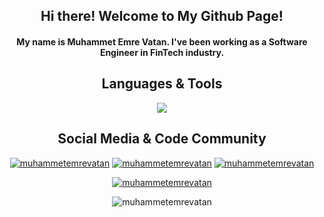 <h2 align="center"> Hi there! Welcome to My Github Page! </h2>
<h4 align="center"> My name is Muhammet Emre Vatan. I've been working as a Software Engineer in FinTech industry.  </h4>

<h2 align="center"> Languages & Tools </h2>
<p align="center">
  <a href="#">
    <img src="https://skillicons.dev/icons?i=git,spring,java,redis,rabbitmq,html,css,js,docker,maven,mongodb,postgres,mysql,py,react,grafana,prometheus,regex,idea,vscode,postman,prometheus,grafana,plsql" />
  </a>
</p>

<h2 align="center"> Social Media & Code Community  </h2>
<p align="center">
  <a href="https://www.linkedin.com/in/muhammetemrevatan/" target="blank"><img src="https://img.shields.io/badge/LinkedIn-0077B5?style=for-the-badge&logo=linkedin&logoColor=white"   alt="muhammetemrevatan"></a>
  <a href="https://www.hackerrank.com/vatanemre123?hr_r=1" target="blank"><img src="https://img.shields.io/badge/-Hackerrank-2EC866?style=for-the-badge&logo=HackerRank&logoColor=white"   alt="muhammetemrevatan"></a>
  <a href="https://www.instagram.com/emremv0/" target="blank"><img src="https://img.shields.io/badge/Instagram-E4405F?style=for-the-badge&logo=instagram&logoColor=white"   alt="muhammetemrevatan"></a>
</p>

<p align="center"> 
  <a href="https://github-readme-stats.vercel.app/api?username=muhammetemrevatan&show_icons=true&theme=radical" alt="muhammetemrevatan"><img src="https://github-readme-stats.vercel.app/api?username=muhammetemrevatan&show_icons=true&theme=radical" alt="muhammetemrevatan" /></a> 
</p> 

<p align="center"> 
  <img src="https://komarev.com/ghpvc/?username=muhammetemrevatan&label=Profile%20views&color=0e75b6&style=flat" alt="muhammetemrevatan" /> 
</p>

